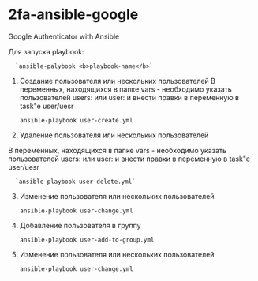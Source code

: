 # 2fa-ansible-google
Google Authenticator with Ansible


Для запуска playbook:

      `ansible-palybook <b>playbook-name</b>`


1) Создание пользователя или нескольких пользователей
В переменных, находящихся в папке vars - необходимо указать пользователей users:  или user: и внести правки в переменную в task"e user/uesr
  
      `ansible-playbook user-create.yml`
      
      
 2) Удаление пользователя или нескольких пользователей

В переменных, находящихся в папке vars - необходимо указать пользователей users:  или user: и внести правки в переменную в task"e user/uesr

      `ansible-playbook user-delete.yml`
 
 
 3) Изменение пользователя или нескольких пользователей


       `ansible-playbook user-change.yml`
       
       
       
 4) Добавление пользователя в группу

 
      `ansible-playbook user-add-to-group.yml`



 5) Изменение пользователя или нескольких пользователей


       `ansible-playbook user-change.yml`
